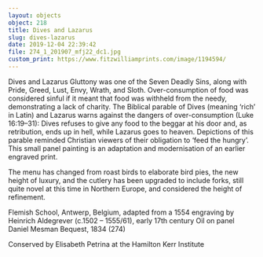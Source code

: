 ```yaml
---
layout: objects
object: 218
title: Dives and Lazarus
slug: dives-lazarus
date: 2019-12-04 22:39:42
file: 274_1_201907_mfj22_dc1.jpg
custom_print: https://www.fitzwilliamprints.com/image/1194594/
---
```

Dives and Lazarus  Gluttony was one of the Seven Deadly Sins, along with Pride, Greed, Lust, Envy, Wrath, and Sloth. Over-consumption of food was considered sinful if it meant that food was withheld from the needy, demonstrating a lack of charity. The Biblical parable of Dives (meaning ‘rich’ in Latin) and Lazarus warns against the dangers of over-consumption  (Luke 16:19–31): Dives refuses to give any food  to the beggar at his door and, as retribution, ends up in hell, while Lazarus goes to heaven. Depictions of this parable reminded Christian viewers of their obligation to ‘feed the hungry’. This small panel painting is an adaptation and modernisation of an earlier engraved print.  

The menu has changed from roast birds to  elaborate bird pies, the new height of luxury, and the cutlery has been upgraded to include forks, still quite novel at this time in Northern Europe, and considered the height  of refinement.  

Flemish School, Antwerp, Belgium, adapted from a 1554 engraving by Heinrich Aldegrever (c.1502 – 1555/61), early 17th century  Oil on panel  Daniel Mesman Bequest, 1834 (274)

Conserved by Elisabeth Petrina at the Hamilton Kerr Institute</p>
